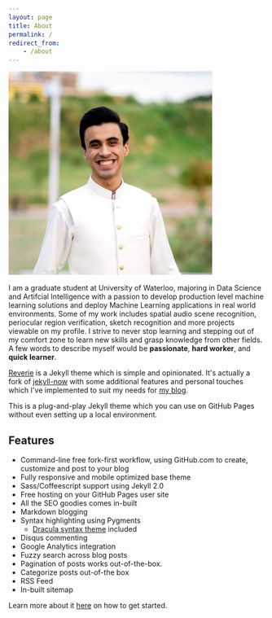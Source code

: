```yaml
---
layout: page
title: About
permalink: /
redirect_from:
    - /about
---
```



<img src="../images/profile_pic.jpg" alt="drawing" width="400"/>

I am a graduate student at University of Waterloo, majoring in Data Science and Artifcial Intelligence with a passion to develop production level machine learning solutions and deploy Machine Learning applications in real world environments. Some of my work includes spatial audio scene recognition, periocular region verification, sketch recognition and more projects viewable on my profile. I strive to never stop learning and stepping out of my comfort zone to learn new skills and grasp knowledge from other fields. A few words to describe myself would be **passionate**, **hard worker**, and **quick learner**.






[Reverie](https://github.com/amitmerchant1990/reverie) is a Jekyll theme which is simple and opinionated. It's actually a fork of [jekyll-now](https://github.com/barryclark/jekyll-now) with some additional features and personal touches which I've implemented to suit my needs for [my blog](https://www.amitmerchant.com).

This is a plug-and-play Jekyll theme which you can use on GitHub Pages without even setting up a local environment.

## Features

- Command-line free fork-first workflow, using GitHub.com to create, customize and post to your blog
- Fully responsive and mobile optimized base theme
- Sass/Coffeescript support using Jekyll 2.0
- Free hosting on your GitHub Pages user site
- All the SEO goodies comes in-built
- Markdown blogging
- Syntax highlighting using Pygments
    - [Dracula syntax theme](https://draculatheme.com/) included
- Disqus commenting
- Google Analytics integration
- Fuzzy search across blog posts
- Pagination of posts works out-of-the-box.
- Categorize posts out-of-the box
- RSS Feed
- In-built sitemap

Learn more about it [here](https://github.com/amitmerchant1990/reverie) on how to get started.
